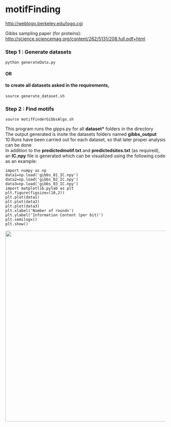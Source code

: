 # motifFinding

http://weblogo.berkeley.edu/logo.cgi

Gibbs sampling paper (for proteins): http://science.sciencemag.org/content/262/5131/208.full.pdf+html

### Step 1 : Generate datasets
```python generateData.py```

#### OR 
#### to create all datasets asked in the requirements,
```source generate_dataset.sh```

### Step 2 : Find motifs
```source motifFinderGibbsAlgo.sh```

This program runs the gipps.py for all <b>dataset*</b> folders in the directory </br>
The output generated is insite the datasets folders named <b>gibbs_output</b> </br>
10 Runs have been carried out for each dataset, so that later proper analysis can be done </br>
In addition to the <b>predictedmotif.txt</b> and <b>predictedsites.txt</b> (as required), an <b>IC.npy</b> file is generated which can be visualized using the following code as an example:
```
import numpy as np
data1=np.load('gibbs_01_IC.npy')
data2=np.load('gibbs_02_IC.npy')
data3=np.load('gibbs_03_IC.npy')
import matplotlib.pylab as plt
plt.figure(figsize=(10,2))
plt.plot(data1)
plt.plot(data2)
plt.plot(data3)
plt.xlabel('Number of rounds')
plt.ylabel('Information Content (per bit)')
plt.semilogx()
plt.show()
```
<img src="https://github.com/shriyaamittal/motifFinding/blob/master/example.png" width="600"/>
